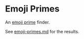 # Emoji Primes

An [emoji prime](https://puzzling.stackexchange.com/questions/93632/emoji-primes-whats-the-smallest-positive-integer-this-doesnt-work-for) finder.

See [emoji-primes.md](emoji-primes.md) for the results.
